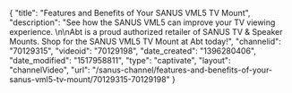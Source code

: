 {
    "title": "Features and Benefits of Your SANUS VML5 TV Mount",
    "description": "See how the SANUS VML5 can improve your TV viewing experience. \n\nAbt is a proud authorized retailer of SANUS TV & Speaker Mounts. Shop for the SANUS VML5 TV Mount at Abt today!",
    "channelid": "70129315",
    "videoid": "70129198",
    "date_created": "1396280406",
    "date_modified": "1517958811",
    "type": "captivate",
    "layout": "channelVideo",
    "url": "\/sanus-channel\/features-and-benefits-of-your-sanus-vml5-tv-mount\/70129315-70129198"
}